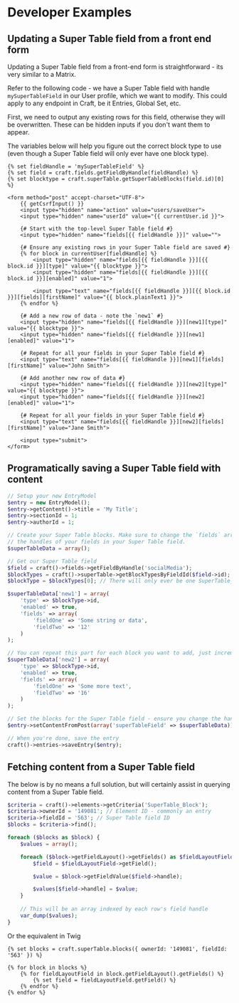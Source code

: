 # Developer Examples

## Updating a Super Table field from a front end form

Updating a Super Table field from a front-end form is straightforward - its very similar to a Matrix.

Refer to the following code - we have a Super Table field with handle `mySuperTableField` in our User profile, which we want to modify. This could apply to any endpoint in Craft, be it Entries, Global Set, etc.

First, we need to output any existing rows for this field, otherwise they will be overwritten. These can be hidden inputs if you don't want them to appear.

The variables below will help you figure out the correct block type to use (even though a Super Table field will only ever have one block type).

```twig
{% set fieldHandle = 'mySuperTableField' %}
{% set field = craft.fields.getFieldByHandle(fieldHandle) %}
{% set blocktype = craft.superTable.getSuperTableBlocks(field.id)[0] %}

<form method="post" accept-charset="UTF-8">
    {{ getCsrfInput() }}
    <input type="hidden" name="action" value="users/saveUser">
    <input type="hidden" name="userId" value="{{ currentUser.id }}">

    {# Start with the top-level Super Table field #}
    <input type="hidden" name="fields[{{ fieldHandle }}]" value="">

    {# Ensure any existing rows in your Super Table field are saved #}
    {% for block in currentUser[fieldHandle] %}
        <input type="hidden" name="fields[{{ fieldHandle }}][{{ block.id }}][type]" value="{{ blocktype }}">
        <input type="hidden" name="fields[{{ fieldHandle }}][{{ block.id }}][enabled]" value="1">

        <input type="text" name="fields[{{ fieldHandle }}][{{ block.id }}][fields][firstName]" value="{{ block.plainText1 }}">
    {% endfor %}

    {# Add a new row of data - note the `new1` #}
    <input type="hidden" name="fields[{{ fieldHandle }}][new1][type]" value="{{ blocktype }}">
    <input type="hidden" name="fields[{{ fieldHandle }}][new1][enabled]" value="1">

    {# Repeat for all your fields in your Super Table field #}
    <input type="text" name="fields[{{ fieldHandle }}][new1][fields][firstName]" value="John Smith">

    {# Add another new row of data #}
    <input type="hidden" name="fields[{{ fieldHandle }}][new2][type]" value="{{ blocktype }}">
    <input type="hidden" name="fields[{{ fieldHandle }}][new2][enabled]" value="1">
    
    {# Repeat for all your fields in your Super Table field #}
    <input type="text" name="fields[{{ fieldHandle }}][new2][fields][firstName]" value="Jane Smith">

    <input type="submit">
</form>
```

## Programatically saving a Super Table field with content

```php
// Setup your new EntryModel
$entry = new EntryModel();
$entry->getContent()->title = 'My Title';
$entry->sectionId = 1;
$entry->authorId = 1;

// Create your Super Table blocks. Make sure to change the `fields` array to reflect
// the handles of your fields in your Super Table field.
$superTableData = array();

// Get our Super Table field
$field = craft()->fields->getFieldByHandle('socialMedia');
$blockTypes = craft()->superTable->getBlockTypesByFieldId($field->id);
$blockType = $blockTypes[0]; // There will only ever be one SuperTable_BlockType

$superTableData['new1'] = array(
    'type' => $blockType->id,
    'enabled' => true,
    'fields' => array(
        'fieldOne' => 'Some string or data',
        'fieldTwo' => '12'
    )
);

// You can repeat this part for each block you want to add, just increment the newN number.
$superTableData['new2'] = array(
    'type' => $blockType->id,
    'enabled' => true,
    'fields' => array(
        'fieldOne' => 'Some more text',
        'fieldTwo' => '16'
    )
);

// Set the blocks for the Super Table field - ensure you change the handle to reflect your Super Table field handle
$entry->setContentFromPost(array('superTableField' => $superTableData));

// When you're done, save the entry
craft()->entries->saveEntry($entry);
```

## Fetching content from a Super Table field

The below is by no means a full solution, but will certainly assist in querying content from a Super Table field.

```php
$criteria = craft()->elements->getCriteria('SuperTable_Block');
$criteria->ownerId = '149081'; // Element ID - commonly an entry
$criteria->fieldId = '563'; // Super Table field ID
$blocks = $criteria->find();

foreach ($blocks as $block) {
    $values = array();

    foreach ($block->getFieldLayout()->getFields() as $fieldLayoutField) {
        $field = $fieldLayoutField->getField();

        $value = $block->getFieldValue($field->handle);

        $values[$field->handle] = $value;
    }
    
    // This will be an array indexed by each row's field handle
    var_dump($values);
}
```

Or the equivalent in Twig

```twig
{% set blocks = craft.superTable.blocks({ ownerId: '149081', fieldId: '563' }) %}

{% for block in blocks %}
    {% for fieldLayoutField in block.getFieldLayout().getFields() %}
        {% set field = fieldLayoutField.getField() %}
    {% endfor %}
{% endfor %}
```